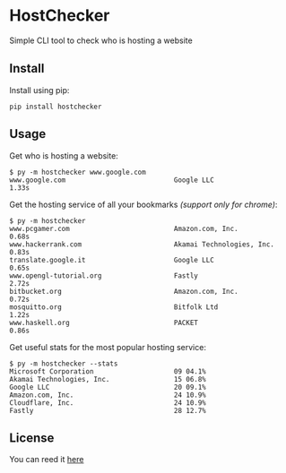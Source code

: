 # HostChecker

Simple CLI tool to check who is hosting a website

## Install

Install using pip:

`pip install hostchecker`

## Usage

Get who is hosting a website:

```console
$ py -m hostchecker www.google.com
www.google.com                           Google LLC                               1.33s
```

Get the hosting service of all your bookmarks *(support only for chrome)*:

```console
$ py -m hostchecker
www.pcgamer.com                          Amazon.com, Inc.                         0.68s
www.hackerrank.com                       Akamai Technologies, Inc.                0.83s
translate.google.it                      Google LLC                               0.65s
www.opengl-tutorial.org                  Fastly                                   2.72s
bitbucket.org                            Amazon.com, Inc.                         0.72s
mosquitto.org                            Bitfolk Ltd                              1.22s
www.haskell.org                          PACKET                                   0.86s
```

Get useful stats for the most popular hosting service:

```console
$ py -m hostchecker --stats
Microsoft Corporation                    09 04.1%
Akamai Technologies, Inc.                15 06.8%
Google LLC                               20 09.1%
Amazon.com, Inc.                         24 10.9%
Cloudflare, Inc.                         24 10.9%
Fastly                                   28 12.7%
```

## License

You can reed it [here](./LICENSE)
